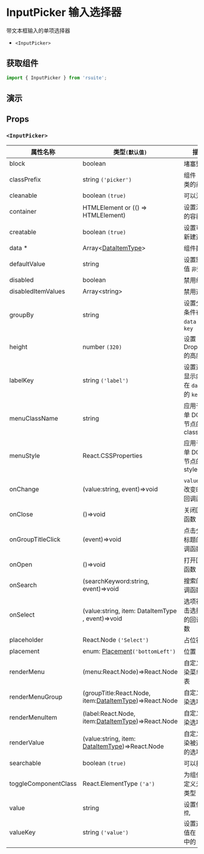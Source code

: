 # InputPicker 输入选择器

带文本框输入的单项选择器

* `<InputPicker>`

## 获取组件

```js
import { InputPicker } from 'rsuite';
```

## 演示

<!--{demo}-->

## Props

### `<InputPicker>`

| 属性名称             | 类型`(默认值)`                                                   | 描述                                 |
| -------------------- | ---------------------------------------------------------------- | ------------------------------------ |
| block                | boolean                                                          | 堵塞整行                             |
| classPrefix          | string `('picker')`                                              | 组件 CSS 类的前缀                    |
| cleanable            | boolean `(true)`                                                 | 可以清除                             |
| container            | HTMLElement or (() => HTMLElement)                               | 设置渲染的容器                       |
| creatable            | boolean `(true)`                                                 | 设置可以新建选项                     |
| data \*              | Array&lt;[DataItemType](#types)&gt;                              | 组件数据                             |
| defaultValue         | string                                                           | 设置默认值 `非受控`                  |
| disabled             | boolean                                                          | 禁用组件                             |
| disabledItemValues   | Array&lt;string&gt;                                              | 禁用选项                             |
| groupBy              | string                                                           | 设置分组条件在 `data` 中的 `key`     |
| height               | number `(320)`                                                   | 设置 Dropdown 的高度                 |
| labelKey             | string `('label')`                                               | 设置选项显示内容在 `data` 中的 `key` |
| menuClassName        | string                                                           | 应用于菜单 DOM 节点的 css class      |
| menuStyle            | React.CSSProperties                                              | 应用于菜单 DOM 节点的 style          |
| onChange             | (value:string, event)=>void                                      | `value` 发生改变时的回调函数         |
| onClose              | ()=>void                                                         | 关闭回调函数                         |
| onGroupTitleClick    | (event)=>void                                                    | 点击分组标题的回调函数               |
| onOpen               | ()=>void                                                         | 打开回调函数                         |
| onSearch             | (searchKeyword:string, event)=>void                              | 搜索的回调函数                       |
| onSelect             | (value:string, item: DataItemType , event)=>void                 | 选项被点击选择后的回调函数           |
| placeholder          | React.Node `('Select')`                                          | 占位符                               |
| placement            | enum: [Placement](#types)`('bottomLeft')`                        | 位置                                 |
| renderMenu           | (menu:React.Node)=>React.Node                                    | 自定义渲染菜单列表                   |
| renderMenuGroup      | (groupTitle:React.Node, item:[DataItemType](#types))=>React.Node | 自定义渲染选项组                     |
| renderMenuItem       | (label:React.Node, item:[DataItemType](#types))=>React.Node      | 自定义渲染选项                       |
| renderValue          | (value:string, item: [DataItemType](#types))=>React.Node         | 自定义渲染被选中的选项               |
| searchable           | boolean `(true)`                                                 | 可以搜索                             |
| toggleComponentClass | React.ElementType `('a')`                                        | 为组件自定义元素类型                 |
| value                | string                                                           | 设置值 `受控`,                       |
| valueKey             | string `('value')`                                               | 设置选项值在 `data` 中的 `key`       |
